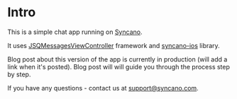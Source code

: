 # Intro

This is a simple chat app running on [Syncano](http://www.syncano.io).

It uses [JSQMessagesViewController](https://github.com/jessesquires/JSQMessagesViewController/) framework and [syncano-ios](https://github.com/Syncano/syncano-ios) library.

Blog post about this version of the app is currently in production (will add a link when it's posted). Blog post will will guide you through the process step by step.

If you have any questions - contact us at [support@syncano.com](mailto:support@syncano.com).
